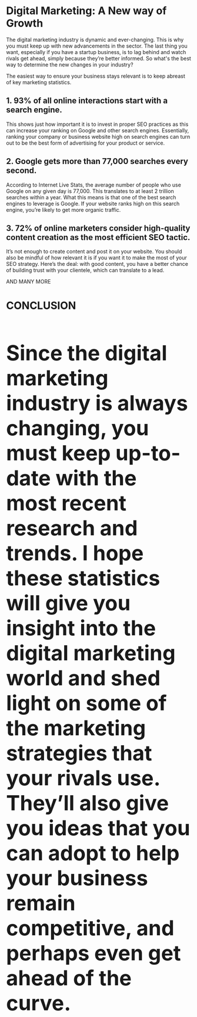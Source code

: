 # Digital Marketing: A New way of Growth
<p>
The digital marketing industry is dynamic and ever-changing.
This is why you must keep up with new advancements in the sector. The last thing you want, especially if you have a startup business, is to lag behind and watch rivals get ahead, simply because they’re better informed.
So what's the best way to determine the new changes in your industry?</p>

The easiest way to ensure your business stays relevant is to keep abreast of key marketing statistics.

<h2><b>1. 93% of all online interactions start with a search engine.</h2></b>
<p>This shows just how important it is to invest in proper SEO practices as this can increase your ranking on Google and other search engines. Essentially, ranking your company or business website high on search engines can turn out to be the best form of advertising for your product or service.</p>

<h2><b>2. Google gets more than 77,000 searches every second.</h2></b>

<p> According to Internet Live Stats, the average number of people who use Google on any given day is 77,000. This translates to at least 2 trillion searches within a year. What this means is that one of the best search engines to leverage is Google. If your website ranks high on this search engine, you’re likely to get more organic traffic. </p>

<h2><b>3. 72% of online marketers consider high-quality content creation as the most efficient SEO tactic.</h2></b>

<p> It’s not enough to create content and post it on your website. You should also be mindful of how relevant it is if you want it to make the most of your SEO strategy. Here’s the deal: with good content, you have a better chance of building trust with your clientele, which can translate to a lead. </p>

AND MANY MORE

<h1><b> CONCLUSION <h1></b>
<p> Since the digital marketing industry is always changing, you must keep up-to-date with the most recent research and trends. I hope these statistics will give you insight into the digital marketing world and shed light on some of the marketing strategies that your rivals use. They’ll also give you ideas that you can adopt to help your business remain competitive, and perhaps even get ahead of the curve.</p>
